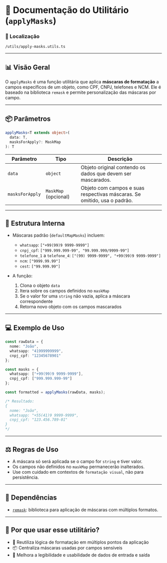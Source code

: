 # 📁 Documentação do Utilitário (`applyMasks`)

### 📁 Localização

`/utils/apply-masks.utils.ts`

---

## 📊 Visão Geral

O `applyMasks` é uma função utilitária que aplica **máscaras de formatação** a campos específicos de um objeto, como CPF, CNPJ, telefones e NCM. Ele é baseado na biblioteca `remask` e permite personalização das máscaras por campo.

---

## 📦 Parâmetros

```ts
applyMasks<T extends object>(
  data: T,
  masksForApply?: MaskMap
): T
```

| Parâmetro        | Tipo                         | Descrição                                                                 |
|------------------|------------------------------|---------------------------------------------------------------------------|
| `data`           | `object`                     | Objeto original contendo os dados que devem ser mascarados.              |
| `masksForApply`  | `MaskMap` (opcional)         | Objeto com campos e suas respectivas máscaras. Se omitido, usa o padrão. |

---

## 🧱 Estrutura Interna

- Máscaras padrão (`defaultMapMasks`) incluem:
  - `whatsapp`: `["+99(99)9 9999-9999"]`
  - `cnpj_cpf`: `["999.999.999-99", "99.999.999/9999-99"]`
  - `telefone_1` a `telefone_4`: `["(99) 9999-9999", "+99(99)9 9999-9999"]`
  - `ncm`: `["9999.99.99"]`
  - `cest`: `["99.999.99"]`

- A função:
  1. Clona o objeto `data`
  2. Itera sobre os campos definidos no `maskMap`
  3. Se o valor for uma `string` não vazia, aplica a máscara correspondente
  4. Retorna novo objeto com os campos mascarados

---

## 💻 Exemplo de Uso

```ts
const rawData = {
  nome: "João",
  whatsapp: "41999999999",
  cnpj_cpf: "12345678901"
};

const masks = {
  whatsapp: ["+99(99)9 9999-9999"],
  cnpj_cpf: ["999.999.999-99"]
};

const formatted = applyMasks(rawData, masks);

/* Resultado:
{
  nome: "João",
  whatsapp: "+55(41)9 9999-9999",
  cnpj_cpf: "123.456.789-01"
}
*/
```

---

## ⚖️ Regras de Uso

- A máscara só será aplicada se o campo for `string` e tiver valor.
- Os campos não definidos no `maskMap` permanecerão inalterados.
- Use com cuidado em contextos de `formatação visual`, não para persistência.

---

## 🔗 Dependências

- [`remask`](https://www.npmjs.com/package/remask): biblioteca para aplicação de máscaras com múltiplos formatos.

---

## 🧠 Por que usar esse utilitário?

- 🔁 Reutiliza lógica de formatação em múltiplos pontos da aplicação
- 📦 Centraliza máscaras usadas por campos sensíveis
- 🚀 Melhora a legibilidade e usabilidade de dados de entrada e saída
